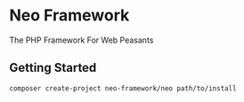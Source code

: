 # Neo Framework

The PHP Framework For Web Peasants

## Getting Started

```
composer create-project neo-framework/neo path/to/install
```
